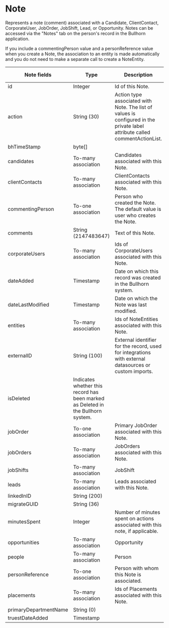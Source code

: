 # Note

Represents a note (comment) associated with a Candidate, ClientContact, CorporateUser, JobOrder, JobShift, Lead, or Opportunity. Notes can be accessed via the "Notes" tab on the person's record in the Bullhorn application.

If you include a commentingPerson value and a personReference value when you create a Note, the association to an entity is made automatically and you do not need to make a separate call to create a NoteEntity.

<table>
    <colgroup>
        <col width="20%" />
        <col width="20%" />
        <col width="20%" />
        <col width="20%" />
        <col width="20%" />
    </colgroup>
    <thead>
        <tr class="header">
            <th>Note fields</th>
            <th>Type</th>
            <th>Description</th>
            <th>Not null</th>
            <th>Read-only</th>
        </tr>
    </thead>
    <tbody>
        <tr class="even">
            <td>id</td>
            <td>Integer</td>
            <td>Id of this Note.</td>
            <td>X</td>
            <td></td>
        </tr>
        <tr class="odd">
            <td>action</td>
            <td>String (30)</td>
            <td>Action type associated with Note. The list of values is configured in the private label attribute called commentActionList.</td>
            <td></td>
            <td></td>
        </tr>
        <tr class="even">
            <td>bhTimeStamp</td>
            <td>byte[]</td>
            <td></td>
            <td>X</td>
            <td></td>
        </tr>
        <tr class="odd">
            <td>candidates</td>
            <td>To-many association</td>
            <td>Candidates associated with this Note.</td>
            <td></td>
            <td></td>
        </tr>
        <tr class="even">
            <td>clientContacts</td>
            <td>To-many association</td>
            <td>ClientContacts associated with this Note.</td>
            <td></td>
            <td></td>
        </tr>
        <tr class="odd">
            <td>commentingPerson</td>
            <td>To-one association</td>
            <td>Person who created the Note. The default value is user who creates the Note.</td>
            <td>X</td>
            <td></td>
        </tr>
        <tr class="even">
            <td>comments</td>
            <td>String (2147483647)</td>
            <td>Text of this Note.</td>
            <td>X</td>
            <td></td>
        </tr>
        <tr class="odd">
            <td>corporateUsers</td>
            <td>To-many association</td>
            <td>Ids of CorporateUsers associated with this Note.</td>
            <td></td>
            <td></td>
        </tr>
        <tr class="even">
            <td>dateAdded</td>
            <td>Timestamp</td>
            <td>Date on which this record was created in the Bullhorn system.</td>
            <td>X</td>
            <td></td>
        </tr>
        <tr class="odd">
            <td>dateLastModified</td>
            <td>Timestamp</td>
            <td>Date on which the Note was last modified.</td>
            <td>X</td>
            <td>X</td>
        </tr>
        <tr class="even">
            <td>entities</td>
            <td>To-many association</td>
            <td>Ids of NoteEntities associated with this Note.</td>
            <td></td>
            <td>X</td>
        </tr>
        <tr class="odd">
            <td>externalID</td>
            <td>String (100)</td>
            <td>External identifier for the record, used for integrations with external datasources or custom imports.</td>
            <td></td>
            <td></td>
        </tr>
        <tr class="even">
            <td>isDeleted</td>
            <td>Indicates whether this record has been marked as Deleted in the Bullhorn system.</td>
            <td></td>
            <td>X</td>
            <td></td>
        </tr>
        <tr class="odd">
            <td>jobOrder</td>
            <td>To-one association</td>
            <td>Primary JobOrder associated with this Note.</td>
            <td></td>
            <td></td>
        </tr>
        <tr class="even">
            <td>jobOrders</td>
            <td>To-many association</td>
            <td>JobOrders associated with this Note.</td>
            <td></td>
            <td>X</td>
        </tr>
        <tr class="odd">
            <td>jobShifts</td>
            <td>To-many association</td>
            <td>JobShift</td>
            <td></td>
            <td>X</td>
        </tr>
        <tr class="even">
            <td>leads</td>
            <td>To-many association</td>
            <td>Leads associated with this Note.</td>
            <td></td>
            <td>X</td>
        </tr>
        <tr class="odd">
            <td>linkedInID</td>
            <td>String (200)</td>
            <td></td>
            <td></td>
            <td></td>
        </tr>
        <tr class="even">
            <td>migrateGUID</td>
            <td>String (36)</td>
            <td></td>
            <td></td>
            <td></td>
        </tr>
        <tr class="odd">
            <td>minutesSpent</td>
            <td>Integer</td>
            <td>Number of minutes spent on actions associated with this note, if applicable.</td>
            <td></td>
            <td></td>
        </tr>
        <tr class="even">
            <td>opportunities</td>
            <td>To-many association</td>
            <td>Opportunity</td>
            <td></td>
            <td>X</td>
        </tr>
        <tr class="odd">
            <td>people</td>
            <td>To-many association</td>
            <td>Person</td>
            <td></td>
            <td>X</td>
        </tr>
        <tr class="even">
            <td>personReference</td>
            <td>To-one association</td>
            <td>Person with whom this Note is associated.</td>
            <td>X</td>
            <td></td>
        </tr>
        <tr class="odd">
            <td>placements</td>
            <td>To-many association</td>
            <td>Ids of Placements associated with this Note.</td>
            <td></td>
            <td>X</td>
        </tr>
        <tr class="even">
            <td>primaryDepartmentName</td>
            <td>String (0)</td>
            <td></td>
            <td></td>
            <td></td>
        </tr>
        <tr class="odd">
            <td>truestDateAdded</td>
            <td>Timestamp</td>
            <td></td>
            <td></td>
            <td></td>
        </tr>
    </tbody>
</table> 
